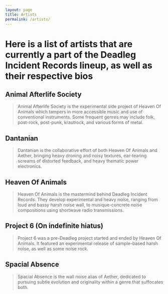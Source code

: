 ```yaml
---
layout: page
title: Artists
permalink: /artists/
---
```


# **Here is a list of artists that are currently a part of the Deadleg Incident Records lineup, as well as their respective bios**


## **Animal Afterlife Society**
<blockquote>Animal Afterlife Society is the experimental side project of Heaven Of Animals which tampers in more accessible music and use of conventional instruments. Some frequent genres may include folk, post-rock, post-punk, krautrock, and various forms of metal.</blockquote>


## **Dantanian**
<blockquote>Dantanian is the collaborative effort of both Heaven Of Animals and Aether, bringing heavy droning and noisy textures, ear-tearing screams of distorted feedback, and heavy thematic power electronics.</blockquote>


## **Heaven Of Animals**
<blockquote>Heaven Of Animals is the mastermind behind Deadleg Incident Records. They develop experimental and heavy noise, ranging from loud and bassy harsh noise wall, to musique-concrete noise compositions using shortwave radio transmissions.</blockquote>


## **Project 6** (On indefinite hiatus)
<blockquote>Project 6 was a pre-Deadleg project started and ended by Heaven Of Animals. It featured an experimental release of sample-based harsh noise, as well as some noise rock.</blockquote>


## **Spacial Absence**
<blockquote>Spacial Absence is the wall noise alias of Aether, dedicated to pursuing subtle evolution and originality within a genre that suffocates both.</blockquote>
